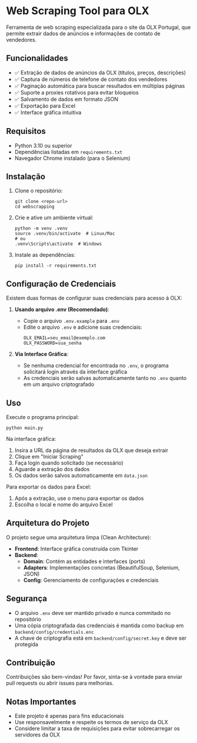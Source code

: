 # Web Scraping Tool para OLX

Ferramenta de web scraping especializada para o site da OLX Portugal, que permite extrair dados de anúncios e informações de contato de vendedores.

## Funcionalidades

- ✅ Extração de dados de anúncios da OLX (títulos, preços, descrições)
- ✅ Captura de números de telefone de contato dos vendedores
- ✅ Paginação automática para buscar resultados em múltiplas páginas
- ✅ Suporte a proxies rotativos para evitar bloqueios
- ✅ Salvamento de dados em formato JSON
- ✅ Exportação para Excel
- ✅ Interface gráfica intuitiva

## Requisitos

- Python 3.10 ou superior
- Dependências listadas em `requirements.txt`
- Navegador Chrome instalado (para o Selenium)

## Instalação

1. Clone o repositório:
   ```
   git clone <repo-url>
   cd webscrapping
   ```

2. Crie e ative um ambiente virtual:
   ```
   python -m venv .venv
   source .venv/bin/activate  # Linux/Mac
   # ou
   .venv\Scripts\activate  # Windows
   ```

3. Instale as dependências:
   ```
   pip install -r requirements.txt
   ```

## Configuração de Credenciais

Existem duas formas de configurar suas credenciais para acesso à OLX:

1. **Usando arquivo .env (Recomendado)**:
   - Copie o arquivo `.env.example` para `.env`
   - Edite o arquivo `.env` e adicione suas credenciais:
     ```
     OLX_EMAIL=seu_email@exemplo.com
     OLX_PASSWORD=sua_senha
     ```

2. **Via Interface Gráfica**:
   - Se nenhuma credencial for encontrada no `.env`, o programa solicitará login através da interface gráfica
   - As credenciais serão salvas automaticamente tanto no `.env` quanto em um arquivo criptografado

## Uso

Execute o programa principal:

```
python main.py
```

Na interface gráfica:
1. Insira a URL da página de resultados da OLX que deseja extrair
2. Clique em "Iniciar Scraping"
3. Faça login quando solicitado (se necessário)
4. Aguarde a extração dos dados
5. Os dados serão salvos automaticamente em `data.json`

Para exportar os dados para Excel:
1. Após a extração, use o menu para exportar os dados
2. Escolha o local e nome do arquivo Excel

## Arquitetura do Projeto

O projeto segue uma arquitetura limpa (Clean Architecture):

- **Frontend**: Interface gráfica construída com Tkinter
- **Backend**:
  - **Domain**: Contém as entidades e interfaces (ports)
  - **Adapters**: Implementações concretas (BeautifulSoup, Selenium, JSON)
  - **Config**: Gerenciamento de configurações e credenciais

## Segurança

- O arquivo `.env` deve ser mantido privado e nunca commitado no repositório
- Uma cópia criptografada das credenciais é mantida como backup em `backend/config/credentials.enc`
- A chave de criptografia está em `backend/config/secret.key` e deve ser protegida

## Contribuição

Contribuições são bem-vindas! Por favor, sinta-se à vontade para enviar pull requests ou abrir issues para melhorias.

## Notas Importantes

- Este projeto é apenas para fins educacionais
- Use responsavelmente e respeite os termos de serviço da OLX
- Considere limitar a taxa de requisições para evitar sobrecarregar os servidores da OLX